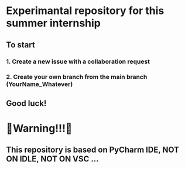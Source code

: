 # Experimantal repository for this summer internship
## To start 
### 1. Create a new issue with a collaboration request 
### 2. Create your own branch from the main branch (YourName_Whatever)
## Good luck!


# 🔴Warning!!!🔴
## This repository is based on PyCharm IDE, NOT ON IDLE, NOT ON VSC ...
